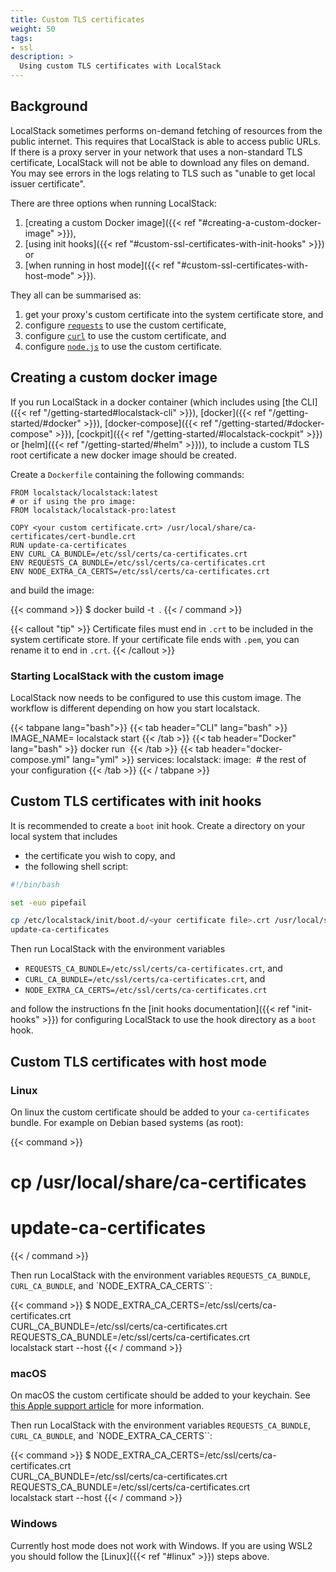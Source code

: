 ```yaml
---
title: Custom TLS certificates
weight: 50
tags:
- ssl
description: >
  Using custom TLS certificates with LocalStack
---
```


## Background

LocalStack sometimes performs on-demand fetching of resources from the public internet.
This requires that LocalStack is able to access public URLs.
If there is a proxy server in your network that uses a non-standard TLS certificate, LocalStack will not be able to download any files on demand.
You may see errors in the logs relating to TLS such as "unable to get local issuer certificate".

There are three options when running LocalStack:

1. [creating a custom Docker image]({{< ref "#creating-a-custom-docker-image" >}}),
2. [using init hooks]({{< ref "#custom-ssl-certificates-with-init-hooks" >}}) or
3. [when running in host mode]({{< ref "#custom-ssl-certificates-with-host-mode" >}}).

They all can be summarised as:

1. get your proxy's custom certificate into the system certificate store, and
2. configure [`requests`](https://pypi.python.org/pypi/requests) to use the custom certificate,
3. configure [`curl`](https://curl.se/) to use the custom certificate, and 
4. configure [`node.js`](https://nodejs.org/) to use the custom certificate.

## Creating a custom docker image

If you run LocalStack in a docker container (which includes using [the CLI]({{< ref "/getting-started#localstack-cli" >}}), [docker]({{< ref "/getting-started/#docker" >}}), [docker-compose]({{< ref "/getting-started/#docker-compose" >}}), [cockpit]({{< ref "/getting-started/#localstack-cockpit" >}}) or [helm]({{< ref "/getting-started/#helm" >}})), to include a custom TLS root certificate a new docker image should be created.

Create a `Dockerfile` containing the following commands:

```docker
FROM localstack/localstack:latest
# or if using the pro image:
FROM localstack/localstack-pro:latest

COPY <your custom certificate.crt> /usr/local/share/ca-certificates/cert-bundle.crt
RUN update-ca-certificates
ENV CURL_CA_BUNDLE=/etc/ssl/certs/ca-certificates.crt
ENV REQUESTS_CA_BUNDLE=/etc/ssl/certs/ca-certificates.crt
ENV NODE_EXTRA_CA_CERTS=/etc/ssl/certs/ca-certificates.crt
```

and build the image:

{{< command >}}
$ docker build -t <image name> .
{{< / command >}}

{{< callout "tip" >}}
Certificate files must end in `.crt` to be included in the system certificate store.
If your certificate file ends with `.pem`, you can rename it to end in `.crt`. 
{{< /callout >}}

### Starting LocalStack with the custom image

LocalStack now needs to be configured to use this custom image. The workflow is different depending on how you start localstack.

{{< tabpane lang="bash">}}
{{< tab header="CLI" lang="bash" >}}
IMAGE_NAME=<image name> localstack start
{{< /tab >}}
{{< tab header="Docker" lang="bash" >}}
docker run <docker arguments> <image name>
{{< /tab >}}
{{< tab header="docker-compose.yml" lang="yml" >}}
services:
  localstack:
    image: <image name>
    # the rest of your configuration
{{< /tab >}}
{{< / tabpane >}}

## Custom TLS certificates with init hooks

It is recommended to create a `boot` init hook. Create a directory on your local system that includes

* the certificate you wish to copy, and
* the following shell script:

```bash
#!/bin/bash

set -euo pipefail

cp /etc/localstack/init/boot.d/<your certificate file>.crt /usr/local/share/ca-certificates
update-ca-certificates
```

Then run LocalStack with the environment variables

* `REQUESTS_CA_BUNDLE=/etc/ssl/certs/ca-certificates.crt`, and
* `CURL_CA_BUNDLE=/etc/ssl/certs/ca-certificates.crt`, and
* `NODE_EXTRA_CA_CERTS=/etc/ssl/certs/ca-certificates.crt`

and follow the instructions fn the [init hooks documentation]({{< ref "init-hooks" >}}) for configuring LocalStack to use the hook directory as a `boot` hook.

## Custom TLS certificates with host mode

### Linux

On linux the custom certificate should be added to your `ca-certificates` bundle. For example on Debian based systems (as root):

{{< command >}}
# cp <your custom certificate.crt> /usr/local/share/ca-certificates
# update-ca-certificates
{{< / command >}}

Then run LocalStack with the environment variables `REQUESTS_CA_BUNDLE`, `CURL_CA_BUNDLE`, and `NODE_EXTRA_CA_CERTS``:

{{< command >}}
$ NODE_EXTRA_CA_CERTS=/etc/ssl/certs/ca-certificates.crt \
  CURL_CA_BUNDLE=/etc/ssl/certs/ca-certificates.crt \
  REQUESTS_CA_BUNDLE=/etc/ssl/certs/ca-certificates.crt \
  localstack start --host
{{< / command >}}

### macOS

On macOS the custom certificate should be added to your keychain. See [this Apple support article](https://support.apple.com/en-gb/guide/keychain-access/kyca2431/mac) for more information.

Then run LocalStack with the environment variables `REQUESTS_CA_BUNDLE`, `CURL_CA_BUNDLE`, and `NODE_EXTRA_CA_CERTS``:

{{< command >}}
$ NODE_EXTRA_CA_CERTS=/etc/ssl/certs/ca-certificates.crt \
  CURL_CA_BUNDLE=/etc/ssl/certs/ca-certificates.crt \
  REQUESTS_CA_BUNDLE=/etc/ssl/certs/ca-certificates.crt \
  localstack start --host
{{< / command >}}

### Windows

Currently host mode does not work with Windows. If you are using WSL2 you should follow the [Linux]({{< ref "#linux" >}}) steps above.
